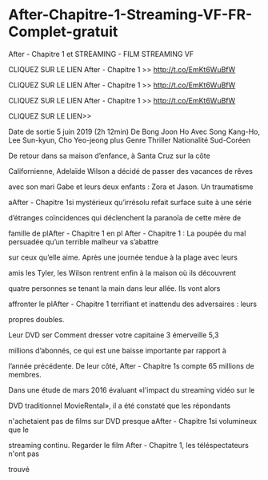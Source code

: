 # After-Chapitre-1-Streaming-VF-FR-Complet-gratuit
After - Chapitre 1 et STREAMING - FILM STREAMING VF

CLIQUEZ SUR LE LIEN After - Chapitre 1 >> http://t.co/EmKt6WuBfW

CLIQUEZ SUR LE LIEN After - Chapitre 1 >> http://t.co/EmKt6WuBfW

CLIQUEZ SUR LE LIEN After - Chapitre 1 >> http://t.co/EmKt6WuBfW

CLIQUEZ SUR LE LIEN>> 

Date de sortie 5 juin 2019 (2h 12min) De Bong Joon Ho Avec Song Kang-Ho, Lee Sun-kyun, Cho Yeo-jeong plus Genre Thriller Nationalité Sud-Coréen

De retour dans sa maison d’enfance, à Santa Cruz sur la côte

Californienne, Adelaïde Wilson a décidé de passer des vacances de rêves

avec son mari Gabe et leurs deux enfants : Zora et Jason. Un traumatisme

aAfter - Chapitre 1si mystérieux qu’irrésolu refait surface suite à une série

d’étranges coïncidences qui déclenchent la paranoïa de cette mère de

famille de plAfter - Chapitre 1 en pl After - Chapitre 1 : La poupée du mal persuadée qu’un terrible malheur va s’abattre

sur ceux qu’elle aime. Après une journée tendue à la plage avec leurs

amis les Tyler, les Wilson rentrent enfin à la maison où ils découvrent

quatre personnes se tenant la main dans leur allée. Ils vont alors

affronter le plAfter - Chapitre 1 terrifiant et inattendu des adversaires : leurs

propres doubles.

Leur DVD ser Comment dresser votre capitaine 3 émerveille 5,3

millions d’abonnés, ce qui est une baisse importante par rapport à

l’année précédente. De leur côté, After - Chapitre 1s compte 65 millions de membres.

Dans une étude de mars 2016 évaluant «l'impact du streaming vidéo sur le

DVD traditionnel MovieRental», il a été constaté que les répondants

n'achetaient pas de films sur DVD presque aAfter - Chapitre 1si volumineux que le

streaming continu. Regarder le film After - Chapitre 1, les téléspectateurs n'ont pas

trouvé

